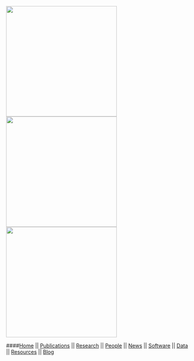 <a href="http://www.plosgenetics.org/article/info%3Adoi%2F10.1371%2Fjournal.pgen.1003258">
<img src="http://molpopgen.org/images/journal.pgen.1003258.g001.png" style="width: 300px;"></a>
<a href="http://mbe.oxfordjournals.org/content/31/7/1750.full">
<img src="http://www.molpopgen.org/images/F6.large.jpg" style="width: 300px;" height="300px"></a>
<a href="http://mbe.oxfordjournals.org/content/30/10/2311.full">
<img src="http://www.molpopgen.org/images/F4.large.jpg" style="width: 300px;" height="300px"></a>

####[Home](index.html) || [Publications](http://www.molpopgen/pubs.html) || [Research](http://www.molpopgen/research.html) || [People](http://www.molpopgen/people.html) || [News](http://www.molpopgen/news.html) || [Software](http://www.molpopgen/software.html) || [Data](http://www.molpopgen/data.html) || [Resources](http://www.molpopgen/res.html) || [Blog](http://www.molpopgen/blog.html)
